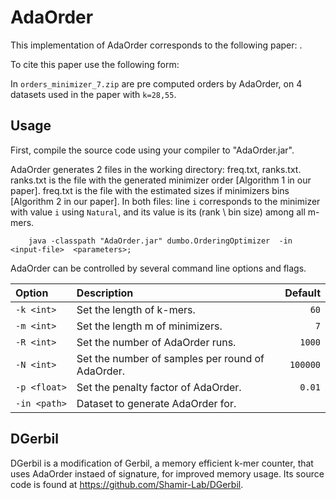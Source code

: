 # AdaOrder

This implementation of AdaOrder corresponds to the following paper: .

To cite this paper use the following form: 


In `orders_minimizer_7.zip` are pre computed orders by AdaOrder, on 4 datasets used in the paper with `k=28,55`.

## Usage

First, compile the source code using your compiler to "AdaOrder.jar".

AdaOrder generates 2 files in the working directory: freq.txt, ranks.txt.
ranks.txt is the file with the generated minimizer order [Algorithm 1 in our paper]. 
freq.txt is the file with the estimated sizes if minimizers bins [Algorithm 2 in our paper]. 
In both files: line `i` corresponds to the minimizer with value `i` using `Natural`, and its value is its (rank \ bin size) among all m-mers.

        java -classpath "AdaOrder.jar" dumbo.OrderingOptimizer  -in <input-file>  <parameters>;      

AdaOrder can be controlled by several command line options and flags.

| Option               | Description   | Default |
|:---------------------|:--------------| -------:|
| `‑k <int>`   | Set the length of k-mers.  | `60` |
| `‑m <int>`          | Set the length m of minimizers.      |   `7` |
| `‑R <int>`    | Set the number of AdaOrder runs.      |    `1000` |
| `‑N <int>`          | Set the number of samples per round of AdaOrder.      |    `100000` |
| `‑p <float>`          | Set the penalty factor of AdaOrder.      |    `0.01` |
| `‑in <path>`                   | Dataset to generate AdaOrder for.      |    |

## DGerbil 
DGerbil is a modification of Gerbil, a memory efficient k-mer counter, that uses AdaOrder instaed of signature, for improved memory usage.
Its source code is found at https://github.com/Shamir-Lab/DGerbil.
